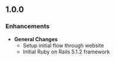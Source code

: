 ## 1.0.0

### Enhancements
- **General Changes**
  - Setup initial flow through website
  - Initial Ruby on Rails 5.1.2 framework
